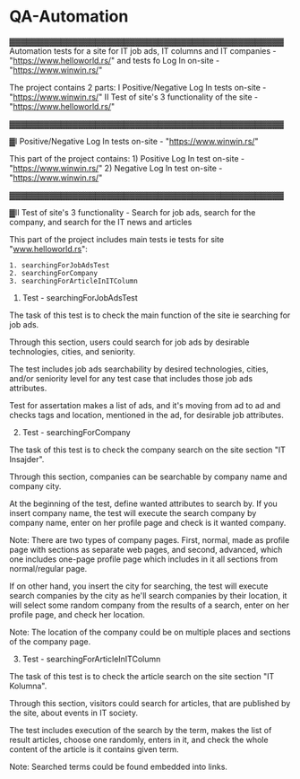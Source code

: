 # QA-Automation

▓▓▓▓▓▓▓▓▓▓▓▓▓▓▓▓▓▓▓▓▓▓▓▓▓▓▓▓▓▓▓▓▓▓▓▓▓▓▓▓▓▓▓▓▓▓▓▓
Automation tests for a site for IT job ads, IT columns and IT companies - "https://www.helloworld.rs/" and tests fo Log In on-site - "https://www.winwin.rs/"

The project contains 2 parts:
	I Positive/Negative Log In tests on-site - "https://www.winwin.rs/"
	II Test of site's 3 functionality of the site - "https://www.helloworld.rs/"
  
▓▓▓▓▓▓▓▓▓▓▓▓▓▓▓▓▓▓▓▓▓▓▓▓▓▓▓▓▓▓▓▓▓▓▓▓▓▓▓▓▓▓▓▓▓▓▓▓

▓I 	Positive/Negative Log In tests on-site - "https://www.winwin.rs/"

This part of the project contains:
	1) Positive Log In test on-site - "https://www.winwin.rs/"
	2) Negative Log In test on-site - "https://www.winwin.rs/"

▓▓▓▓▓▓▓▓▓▓▓▓▓▓▓▓▓▓▓▓▓▓▓▓▓▓▓▓▓▓▓▓▓▓▓▓▓▓▓▓▓▓▓▓▓▓▓▓

▓II	  Test of site's 3 functionality - Search for job ads, search for the company, and search for the IT news and articles

This part of the project includes main tests ie tests for site "www.helloworld.rs":

	1. searchingForJobAdsTest
	2. searchingForCompany
	3. searchingForArticleInITColumn

1. Test - searchingForJobAdsTest

The task of this test is to check the main function of the site ie searching for job ads.

Through this section, users could search for job ads by desirable technologies, cities, and seniority.

The test includes job ads searchability by desired technologies, cities, and/or seniority level for any test case that includes those job ads attributes.

Test for assertation makes a list of ads, and it's moving from ad to ad and checks tags and location, mentioned in the ad, for desirable job attributes.

2. Test - searchingForCompany

The task of this test is to check the company search on the site section "IT Insajder".

Through this section, companies can be searchable by company name and company city.

At the beginning of the test, define wanted attributes to search by. 
If you insert company name, the test will execute the search company by company name, enter on her profile page and check is it wanted company.

Note: There are two types of company pages. First, normal, made as profile page with sections as separate web pages, and second, advanced, which one includes one-page profile page which includes in it all sections from normal/regular page.

If on other hand, you insert the city for searching, the test will execute search companies by the city as he'll search companies by their location, it will select some random company from the results of a search, enter on her profile page, and check her location. 

Note: The location of the company could be on multiple places and sections of the company page.

3. Test - searchingForArticleInITColumn

The task of this test is to check the article search on the site section "IT Kolumna".

Through this section, visitors could search for articles, that are published by the site, about events in IT society.

The test includes execution of the search by the term, makes the list of result articles, choose one randomly, enters in it, and check the whole content of the article is it contains given term.

Note: Searched terms could be found embedded into links.
